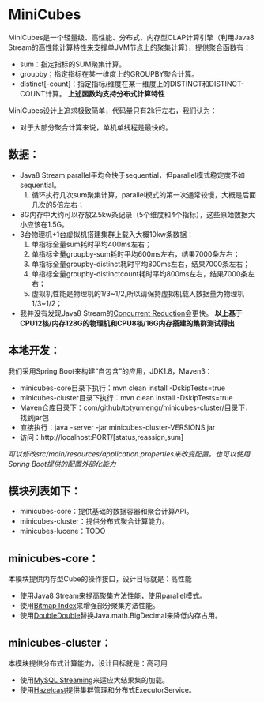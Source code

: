 MiniCubes
=========

MiniCubes是一个轻量级、高性能、分布式、内存型OLAP计算引擎（利用Java8 Stream的高性能计算特性来支撑单JVM节点上的聚集计算），提供聚合函数有：
* sum：指定指标的SUM聚集计算。
* groupby；指定指标在某一维度上的GROUPBY聚合计算。
* distinct[-count]：指定指标/维度在某一维度上的DISTINCT和DISTINCT-COUNT计算。
**上述函数均支持分布式计算特性**

MiniCubes设计上追求极致简单，代码量只有2k行左右，我们认为：
* 对于大部分聚合计算来说，单机单线程是最快的。

## 数据：
* Java8 Stream parallel平均会快于sequential，但parallel模式稳定度不如sequential。
    1. 循环执行几次sum聚集计算，parallel模式的第一次通常较慢，大概是后面几次的5倍左右；
* 8G内存中大约可以存放2.5kw条记录（5个维度和4个指标），这些原始数据大小应该在1.5G。
* 3台物理机+1台虚拟机搭建集群上载入大概10kw条数据：
    1. 单指标全量sum耗时平均400ms左右；
    2. 单指标全量groupby-sum耗时平均600ms左右，结果7000条左右；
    3. 单指标全量groupby-distinct耗时平均800ms左右，结果7000条左右；
    4. 单指标全量groupby-distinctcount耗时平均800ms左右，结果7000条左右；
    5. 虚拟机性能是物理机的1/3~1/2,所以请保持虚拟机载入数据量为物理机1/3~1/2；
* 我并没有发现Java8 Stream的[Concurrent Reduction](http://docs.oracle.com/javase/tutorial/collections/streams/parallelism.html#concurrent_reduction "Concurrent Reduction")会更快。
**以上基于CPU12核/内存128G的物理机和CPU8核/16G内存搭建的集群测试得出**

## 本地开发：
我们采用Spring Boot来构建“自包含”的应用，JDK1.8，Maven3：
* minicubes-core目录下执行：mvn clean install -DskipTests=true
* minicubes-cluster目录下执行：mvn clean install -DskipTests=true
* Maven仓库目录下：com/github/totyumengr/minicubes-cluster/目录下，找到jar包
* 直接执行：java -server -jar minicubes-cluster-VERSIONS.jar
* 访问：http://localhost:PORT/[status,reassign,sum]

*可以修改src/main/resources/application.properties来改变配置。也可以使用Spring Boot提供的配置外部化能力*

## 模块列表如下：
* minicubes-core：提供基础的数据容器和聚合计算API。
* minicubes-cluster：提供分布式聚合计算能力。
* minicubes-lucene：TODO

## minicubes-core：
本模块提供内存型Cube的操作接口，设计目标就是：高性能
* 使用Java8 Stream来提高聚集方法性能，使用parallel模式。
* 使用[Bitmap Index](https://github.com/lemire/RoaringBitmap "compressed bitset")来增强部分聚集方法性能。
* 使用[DoubleDouble](http://tsusiatsoftware.net/dd/main.html "DoubleDouble")替换Java.math.BigDecimal来降低内存占用。

## minicubes-cluster：
本模块提供分布式计算能力，设计目标就是：高可用
* 使用[MySQL Streaming](http://dev.mysql.com/doc/connector-j/en/connector-j-reference-implementation-notes.html "MySQL Streaming")来适应大结果集的加载。
* 使用[Hazelcast](https://github.com/hazelcast/hazelcast "Hazelcast")提供集群管理和分布式ExecutorService。
